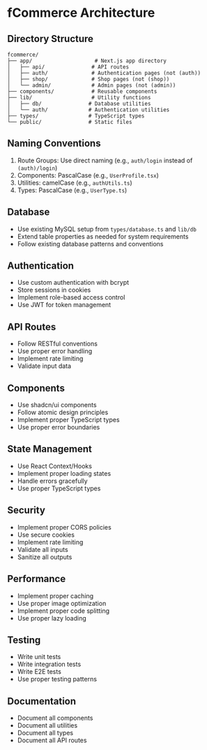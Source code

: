 # fCommerce Architecture

## Directory Structure
```
fcommerce/
├── app/                    # Next.js app directory
│   ├── api/               # API routes
│   ├── auth/              # Authentication pages (not (auth))
│   ├── shop/              # Shop pages (not (shop))
│   └── admin/             # Admin pages (not (admin))
├── components/            # Reusable components
├── lib/                   # Utility functions
│   ├── db/               # Database utilities
│   └── auth/             # Authentication utilities
├── types/                # TypeScript types
└── public/               # Static files
```

## Naming Conventions
1. Route Groups: Use direct naming (e.g., `auth/login` instead of `(auth)/login`)
2. Components: PascalCase (e.g., `UserProfile.tsx`)
3. Utilities: camelCase (e.g., `authUtils.ts`)
4. Types: PascalCase (e.g., `UserType.ts`)

## Database
- Use existing MySQL setup from `types/database.ts` and `lib/db`
- Extend table properties as needed for system requirements
- Follow existing database patterns and conventions

## Authentication
- Use custom authentication with bcrypt
- Store sessions in cookies
- Implement role-based access control
- Use JWT for token management

## API Routes
- Follow RESTful conventions
- Use proper error handling
- Implement rate limiting
- Validate input data

## Components
- Use shadcn/ui components
- Follow atomic design principles
- Implement proper TypeScript types
- Use proper error boundaries

## State Management
- Use React Context/Hooks
- Implement proper loading states
- Handle errors gracefully
- Use proper TypeScript types

## Security
- Implement proper CORS policies
- Use secure cookies
- Implement rate limiting
- Validate all inputs
- Sanitize all outputs

## Performance
- Implement proper caching
- Use proper image optimization
- Implement proper code splitting
- Use proper lazy loading

## Testing
- Write unit tests
- Write integration tests
- Write E2E tests
- Use proper testing patterns

## Documentation
- Document all components
- Document all utilities
- Document all types
- Document all API routes 